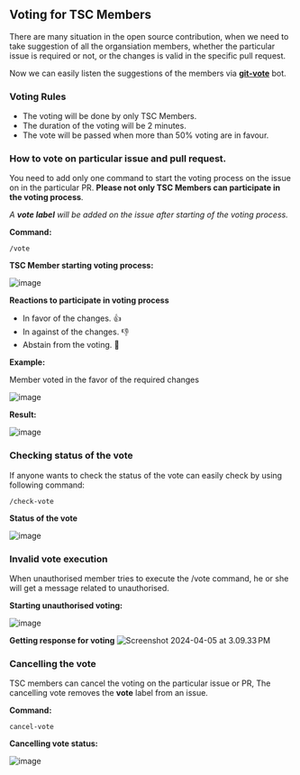 ## Voting for TSC Members

There are many situation in the open source contribution, when we need to take suggestion of all the organsiation members, whether the particular issue is required or not, or the changes is valid in the specific pull request. 

Now we can easily listen the suggestions of the members via [**git-vote**](https://github.com/cncf/gitvote) bot.

### Voting Rules

* The voting will be done by only TSC Members.
* The duration of the voting will be 2 minutes. 
* The vote will be passed when more than 50% voting are in favour.

### How to vote on particular issue and pull request.

You need to add only one command to start the voting process on the issue on in the particular PR. **Please not only TSC Members can participate in the voting process**.

*A **vote label** will be added on the issue after starting of the voting process.*

**Command:**

```
/vote
```

**TSC Member starting voting process:**

![image](https://hackmd.io/_uploads/Sk_L-CWyR.png)


**Reactions to participate in voting process**
* In favor of the changes. 👍
* In against of the changes. 👎
* Abstain from the voting. 👀


**Example:**

Member voted in the favor of the required changes

![image](https://hackmd.io/_uploads/BybuXCZ1C.png)


**Result:**


![image](https://hackmd.io/_uploads/ByXBNRWJA.png)


### Checking status of the vote 
If anyone wants to check the status of the vote can easily check by using following command:

```
/check-vote
```
**Status of the vote**

![image](https://hackmd.io/_uploads/ry3dOLGJ0.png)

### Invalid vote execution 


When unauthorised member tries to execute the /vote command, he or she will get a message related to unauthorised. 

**Starting unauthorised voting:**

![image](https://hackmd.io/_uploads/BywW8AbkR.png)


**Getting response for voting**
![Screenshot 2024-04-05 at 3.09.33 PM](https://hackmd.io/_uploads/HybSDBakA.png)



### Cancelling the vote 

TSC members can cancel the voting on the particular issue or PR, The cancelling vote removes the **vote** label from an issue.

**Command:**
```
cancel-vote
```

**Cancelling vote status:**

![image](https://hackmd.io/_uploads/rkhgYUzkC.png)
